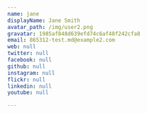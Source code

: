```yaml
---
name: jane
displayName: Jane Smith
avatar_path: /img/user2.png
gravatar: 1985af848d639efd74c6af48f242cfa8
email: 865312-test.md@example2.com
web: null
twitter: null
facebook: null
github: null
instagram: null
flickr: null
linkedin: null
youtube: null

---
```








